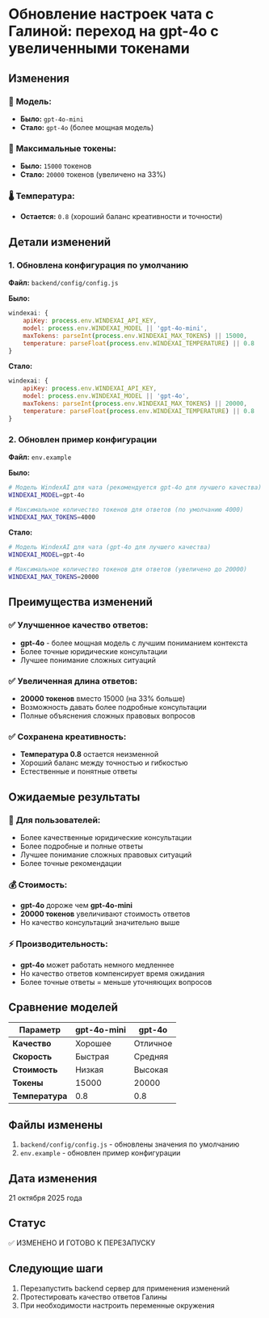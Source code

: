 # Обновление настроек чата с Галиной: переход на gpt-4o с увеличенными токенами

## Изменения

### 🤖 **Модель:**
- **Было:** `gpt-4o-mini`
- **Стало:** `gpt-4o` (более мощная модель)

### 🔢 **Максимальные токены:**
- **Было:** `15000` токенов
- **Стало:** `20000` токенов (увеличено на 33%)

### 🌡️ **Температура:**
- **Остается:** `0.8` (хороший баланс креативности и точности)

## Детали изменений

### 1. Обновлена конфигурация по умолчанию

**Файл:** `backend/config/config.js`

**Было:**
```javascript
windexai: {
    apiKey: process.env.WINDEXAI_API_KEY,
    model: process.env.WINDEXAI_MODEL || 'gpt-4o-mini',
    maxTokens: parseInt(process.env.WINDEXAI_MAX_TOKENS) || 15000,
    temperature: parseFloat(process.env.WINDEXAI_TEMPERATURE) || 0.8
}
```

**Стало:**
```javascript
windexai: {
    apiKey: process.env.WINDEXAI_API_KEY,
    model: process.env.WINDEXAI_MODEL || 'gpt-4o',
    maxTokens: parseInt(process.env.WINDEXAI_MAX_TOKENS) || 20000,
    temperature: parseFloat(process.env.WINDEXAI_TEMPERATURE) || 0.8
}
```

### 2. Обновлен пример конфигурации

**Файл:** `env.example`

**Было:**
```bash
# Модель WindexAI для чата (рекомендуется gpt-4o для лучшего качества)
WINDEXAI_MODEL=gpt-4o

# Максимальное количество токенов для ответов (по умолчанию 4000)
WINDEXAI_MAX_TOKENS=4000
```

**Стало:**
```bash
# Модель WindexAI для чата (gpt-4o для лучшего качества)
WINDEXAI_MODEL=gpt-4o

# Максимальное количество токенов для ответов (увеличено до 20000)
WINDEXAI_MAX_TOKENS=20000
```

## Преимущества изменений

### ✅ **Улучшенное качество ответов:**
- **gpt-4o** - более мощная модель с лучшим пониманием контекста
- Более точные юридические консультации
- Лучшее понимание сложных ситуаций

### ✅ **Увеличенная длина ответов:**
- **20000 токенов** вместо 15000 (на 33% больше)
- Возможность давать более подробные консультации
- Полные объяснения сложных правовых вопросов

### ✅ **Сохранена креативность:**
- **Температура 0.8** остается неизменной
- Хороший баланс между точностью и гибкостью
- Естественные и понятные ответы

## Ожидаемые результаты

### 🎯 **Для пользователей:**
- Более качественные юридические консультации
- Более подробные и полные ответы
- Лучшее понимание сложных правовых ситуаций
- Более точные рекомендации

### 💰 **Стоимость:**
- **gpt-4o** дороже чем **gpt-4o-mini**
- **20000 токенов** увеличивают стоимость ответов
- Но качество консультаций значительно выше

### ⚡ **Производительность:**
- **gpt-4o** может работать немного медленнее
- Но качество ответов компенсирует время ожидания
- Более точные ответы = меньше уточняющих вопросов

## Сравнение моделей

| Параметр | gpt-4o-mini | gpt-4o |
|----------|-------------|--------|
| **Качество** | Хорошее | Отличное |
| **Скорость** | Быстрая | Средняя |
| **Стоимость** | Низкая | Высокая |
| **Токены** | 15000 | 20000 |
| **Температура** | 0.8 | 0.8 |

## Файлы изменены
1. `backend/config/config.js` - обновлены значения по умолчанию
2. `env.example` - обновлен пример конфигурации

## Дата изменения
21 октября 2025 года

## Статус
✅ ИЗМЕНЕНО И ГОТОВО К ПЕРЕЗАПУСКУ

## Следующие шаги
1. Перезапустить backend сервер для применения изменений
2. Протестировать качество ответов Галины
3. При необходимости настроить переменные окружения




